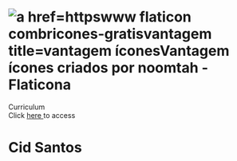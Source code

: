 # ![a href=httpswww flaticon combricones-gratisvantagem title=vantagem íconesVantagem ícones criados por noomtah - Flaticona](https://user-images.githubusercontent.com/77073426/187009124-1242d2ec-f717-48be-a8e1-ffbf3bd0feec.png) 
Curriculum <br/>
Click <a href="https://github.com/Cid-Santos.io/cv/">here </a>  to access <br/>
# Cid Santos
